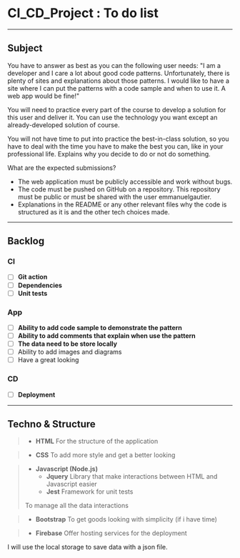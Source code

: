# CI_CD_Project : To do list

---

## Subject

You have to answer as best as you can the following user needs: "I am a developer and I care a lot about good code patterns. Unfortunately, there is plenty of sites and explanations about those patterns. I would like to have a site where I can put the patterns with a code sample and when to use it. A web app would be fine!"

You will need to practice every part of the course to develop a solution for this user and deliver it. You can use the technology you want except an already-developed solution of course.

You will not have time to put into practice the best-in-class solution, so you have to deal with the time you have to make the best you can, like in your professional life. Explains why you decide to do or not do something.

What are the expected submissions?

- The web application must be publicly accessible and work without bugs.
- The code must be pushed on GitHub on a repository. This repository must be public or must be shared with the user emmanuelgautier.
- Explanations in the README or any other relevant files why the code is structured as it is and the other tech choices made.

---

## Backlog
### CI
- [ ] **Git action**
- [ ] **Dependencies**
- [ ] **Unit tests**
### App
- [ ] **Ability to add code sample to demonstrate the pattern**
- [ ] **Ability to add comments that explain when use the pattern**
- [ ] **The data need to be store locally**
- [ ] Ability to add images and diagrams
- [ ] Have a great looking
### CD
- [ ] **Deployment**

---

## Techno & Structure

> - **HTML**
> For the structure of the application

> - **CSS**
> To add more style and get a better looking

> - **Javascript (Node.js)**
>   - **Jquery**
> 		Library that make interactions between HTML and Javascript easier
> 	- **Jest**
> 		Framework for unit tests
> 
> To manage all the data interactions

> - **Bootstrap**
> To get goods looking with simplicity (if i have time)

> - **Firebase**
> Offer hosting services for the deployment

I will use the local storage to save data with a json file.